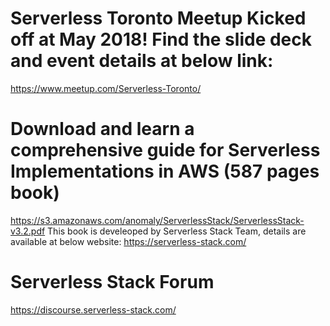 # Serverless Toronto Meetup Kicked off at May 2018! Find the slide deck and event details at below link:

https://www.meetup.com/Serverless-Toronto/

# Download and learn a comprehensive guide for Serverless Implementations in AWS (587 pages book)
https://s3.amazonaws.com/anomaly/ServerlessStack/ServerlessStack-v3.2.pdf
This book is develeoped by Serverless Stack Team, details are available at below website:
https://serverless-stack.com/

# Serverless Stack Forum
https://discourse.serverless-stack.com/
